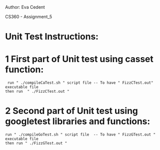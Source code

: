 Author: Eva Cedent

CS360 - Assignment_5

# Unit Test Instructions:

# 1 First part of Unit test using casset function:
	 run " ./compileCaTest.sh " script file -- To have " FizzCTest.out" executable file
	then run  " ./FizzCTest.out "

# 2 Second part of Unit test using googletest libraries and functions:
	run " ./compileGoTest.sh " script file  -- To have " FizzGTest.out " executable file
	then run " ./FizzGTest.out "
